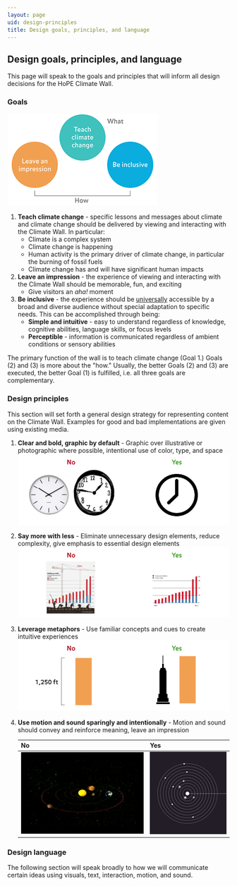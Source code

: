 ```yaml
---
layout: page
uid: design-principles
title: Design goals, principles, and language
---
```


## Design goals, principles, and language

This page will speak to the goals and principles that will inform all design decisions for the HoPE Climate Wall.

### Goals

![Climate wall goals](../assets/goals.png)

1. **Teach climate change** - specific lessons and messages about climate and climate change should be delivered by viewing and interacting with the Climate Wall. In particular:
    - Climate is a complex system
    - Climate change is happening
    - Human activity is the primary driver of climate change, in particular the burning of fossil fuels
    - Climate change has and will have significant human impacts
2. **Leave an impression** - the experience of viewing and interacting with the Climate Wall should be memorable, fun, and exciting
    - Give visitors an _aha!_ moment
3. **Be inclusive** - the experience should be [universally](https://www.ncsu.edu/ncsu/design/cud/about_ud/udprinciplestext.htm) accessible by a broad and diverse audience without special adaptation to specific needs. This can be accomplished through being:
    - **Simple and intuitive** - easy to understand regardless of knowledge, cognitive abilities, language skills, or focus levels
    - **Perceptible** - information is communicated regardless of ambient conditions or sensory abilities

The primary function of the wall is to teach climate change (Goal 1.) Goals (2) and (3) is more about the "how." Usually, the better Goals (2) and (3) are executed, the better Goal (1) is fulfilled, i.e. all three goals are complementary.

### Design principles

This section will set forth a general design strategy for representing content on the Climate Wall. Examples for good and bad implementations are given using existing media.

1. **Clear and bold, graphic by default** - Graphic over illustrative or photographic where possible, intentional use of color, type, and space
   ![Clear and bold, graphic by default](../assets/principles-graphic.png)
2. **Say more with less** - Eliminate unnecessary design elements, reduce complexity, give emphasis to essential design elements
   ![Say more with less](../assets/principles-reduce.png)
3. **Leverage metaphors** - Use familiar concepts and cues to create intuitive experiences
   ![Leverage metaphors](../assets/principles-metaphors.png)
4. **Use motion and sound sparingly and intentionally** - Motion and sound should convey and reinforce meaning, leave an impression

   | No | Yes |
   |---|---|
   | ![Say more with less](../assets/solar-system-no.gif) | ![Say more with less](../assets/solar-system-yes.gif) |

### Design language

The following section will speak broadly to how we will communicate certain ideas using visuals, text, interaction, motion, and sound.
